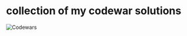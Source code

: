 # collection of my codewar solutions
![Codewars](https://github.r2v.ch/codewars?user=joha4022/hide_clan=true)
